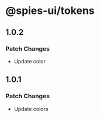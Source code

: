 # @spies-ui/tokens

## 1.0.2

### Patch Changes

- Update color

## 1.0.1

### Patch Changes

- Update colors

